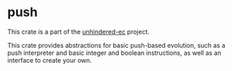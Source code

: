 # push

This crate is a part of the [unhindered-ec](https://unhindered.ec) project.

This crate provides abstractions for basic push-based evolution, such as a push interpreter and basic integer and boolean instructions, as well as an interface to create your own.
